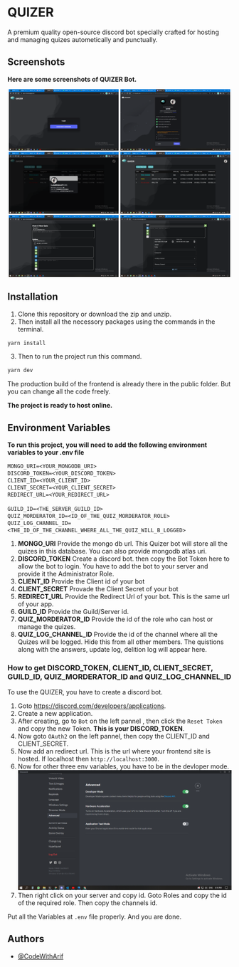 
# QUIZER

A premium quality open-source discord bot specially crafted for hosting and managing quizes autometically and punctually.

## Screenshots
**Here are some screenshots of QUIZER Bot.**
<p align="center">

<img style="width: 49%" src="./docs/1.png" />
<img style="width: 49%" src="./docs/2.png" />
<img style="width: 49%" src="./docs/3.png" />
<img style="width: 49%" src="./docs/4.png" />
<img style="width: 49%" src="./docs/5.png" />
<img style="width: 49%" src="./docs/6.png" />

</p>


## Installation

1. Clone this repository or download the zip and unzip.
2. Then install all the necessory packages using the commands in the terminal.
```bash
yarn install
```
3. Then to run the project run this command.
```bash
yarn dev
```
The production build of the frontend is already there in the public folder.
But you can change all the code freely.

**The project is ready to host online.**

## Environment Variables

**To run this project, you will need to add the following environment variables to your .env file**

```
MONGO_URI=<YOUR_MONGODB_URI>
DISCORD_TOKEN=<YOUR_DISCORD_TOKEN>
CLIENT_ID=<YOUR_CLIENT_ID>
CLIENT_SECRET=<YOUR_CLIENT_SECRET>
REDIRECT_URL=<YOUR_REDIRECT_URL>

GUILD_ID=<THE_SERVER_GUILD_ID>
QUIZ_MORDERATOR_ID=<ID_OF_THE_QUIZ_MORDERATOR_ROLE>
QUIZ_LOG_CHANNEL_ID=<THE_ID_OF_THE_CHANNEL_WHERE_ALL_THE_QUIZ_WILL_B_LOGGED>
```

1. **MONGO_URI**
      Provide the mongo db url. This Quizer bot will store all the quizes in this database. You can also provide mongodb atlas uri.
2. **DISCORD_TOKEN**
      Create a discord bot. then copy the Bot Token here to allow the bot to login. You have to add the bot to your server and provide it the Administrator Role.
3. **CLIENT_ID**
      Provide the Client id of your bot
4. **CLIENT_SECRET**
      Provade the Client Secret of your bot
5. **REDIRECT_URL**
      Provide the Redirect Url of your bot. This is the same url of your app.
6. **GUILD_ID**
      Provide the Guild/Server id.
6. **QUIZ_MORDERATOR_ID**
      Provide the id of the role who can host or manage the quizes.
6. **QUIZ_LOG_CHANNEL_ID**
      Provide the id of the channel where all the Quizes will be logged. Hide this from all other members. The quistions along with the answers, update log, delition log will appear here.

### How to get DISCORD_TOKEN, CLIENT_ID, CLIENT_SECRET, GUILD_ID, QUIZ_MORDERATOR_ID and QUIZ_LOG_CHANNEL_ID

To use the QUIZER, you have to create a discord bot.
1. Goto https://discord.com/developers/applications.
2. Create a new application.
3. After creating, go to `Bot` on the left pannel , then click the `Reset Token` and copy the new Token. **This is your DISCORD_TOKEN**.
4. Now goto `OAuth2` on the left pannel, then copy the CLIENT_ID and CLIENT_SECRET.
5. Now add an redirect url. This is the url where your frontend site is hosted. If localhost then `http://localhost:3000`.
6. Now for other three env variables, you have to be in the devloper mode.
      ![Developer Mode](./docs/7.png)
7. Then right click on your server and copy id. Goto Roles and copy the id of the required role. Then copy the channels id.

Put all the Variables at `.env` file properly. And you are done.




## Authors

- [@CodeWithArif](http://github.com/arif-2005)














